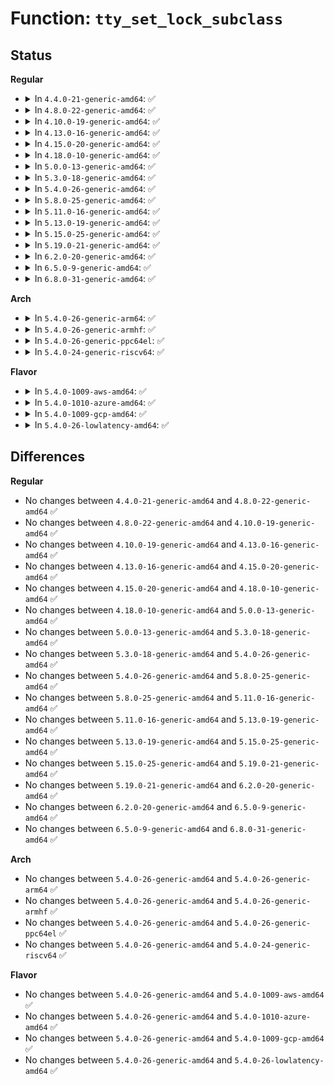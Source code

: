 # Function: <code>tty_set_lock_subclass</code>

## Status
<b>Regular</b>
<ul>
<li>
<details>
<summary>In <code>4.4.0-21-generic-amd64</code>: ✅</summary>

```c
void tty_set_lock_subclass(struct tty_struct * tty)
```

```json
{
  "name": "tty_set_lock_subclass",
  "collision_type": "Unique Global",
  "inline_type": "No",
  "funcs": [
    {
      "addr": 18446744071584005104,
      "name": "tty_set_lock_subclass",
      "external": true,
      "loc": "drivers/tty/tty_mutex.c:57",
      "file": "drivers/tty/tty_mutex.c",
      "inline": "seen, unknown",
      "caller_inline": [],
      "caller_func": [
        "drivers/tty/pty.c:pty_common_install"
      ]
    }
  ],
  "symbols": [
    {
      "addr": 18446744071584005104,
      "name": "tty_set_lock_subclass",
      "section": ".text",
      "bind": "STB_GLOBAL",
      "size": 11
    }
  ]
}
```
</details>
</li>
<li>
<details>
<summary>In <code>4.8.0-22-generic-amd64</code>: ✅</summary>

```c
void tty_set_lock_subclass(struct tty_struct * tty)
```

```json
{
  "name": "tty_set_lock_subclass",
  "collision_type": "Unique Global",
  "inline_type": "No",
  "funcs": [
    {
      "addr": 18446744071584336928,
      "name": "tty_set_lock_subclass",
      "external": true,
      "loc": "drivers/tty/tty_mutex.c:56",
      "file": "drivers/tty/tty_mutex.c",
      "inline": "seen, unknown",
      "caller_inline": [],
      "caller_func": [
        "drivers/tty/pty.c:pty_common_install"
      ]
    }
  ],
  "symbols": [
    {
      "addr": 18446744071584336928,
      "name": "tty_set_lock_subclass",
      "section": ".text",
      "bind": "STB_GLOBAL",
      "size": 11
    }
  ]
}
```
</details>
</li>
<li>
<details>
<summary>In <code>4.10.0-19-generic-amd64</code>: ✅</summary>

```c
void tty_set_lock_subclass(struct tty_struct * tty)
```

```json
{
  "name": "tty_set_lock_subclass",
  "collision_type": "Unique Global",
  "inline_type": "No",
  "funcs": [
    {
      "addr": 18446744071584518768,
      "name": "tty_set_lock_subclass",
      "external": true,
      "loc": "drivers/tty/tty_mutex.c:56",
      "file": "drivers/tty/tty_mutex.c",
      "inline": "seen, unknown",
      "caller_inline": [],
      "caller_func": [
        "drivers/tty/pty.c:pty_common_install"
      ]
    }
  ],
  "symbols": [
    {
      "addr": 18446744071584518768,
      "name": "tty_set_lock_subclass",
      "section": ".text",
      "bind": "STB_GLOBAL",
      "size": 11
    }
  ]
}
```
</details>
</li>
<li>
<details>
<summary>In <code>4.13.0-16-generic-amd64</code>: ✅</summary>

```c
void tty_set_lock_subclass(struct tty_struct * tty)
```

```json
{
  "name": "tty_set_lock_subclass",
  "collision_type": "Unique Global",
  "inline_type": "No",
  "funcs": [
    {
      "addr": 18446744071584597968,
      "name": "tty_set_lock_subclass",
      "external": true,
      "loc": "drivers/tty/tty_mutex.c:56",
      "file": "drivers/tty/tty_mutex.c",
      "inline": "seen, unknown",
      "caller_inline": [],
      "caller_func": [
        "drivers/tty/pty.c:pty_common_install"
      ]
    }
  ],
  "symbols": [
    {
      "addr": 18446744071584597968,
      "name": "tty_set_lock_subclass",
      "section": ".text",
      "bind": "STB_GLOBAL",
      "size": 11
    }
  ]
}
```
</details>
</li>
<li>
<details>
<summary>In <code>4.15.0-20-generic-amd64</code>: ✅</summary>

```c
void tty_set_lock_subclass(struct tty_struct * tty)
```

```json
{
  "name": "tty_set_lock_subclass",
  "collision_type": "Unique Global",
  "inline_type": "No",
  "funcs": [
    {
      "addr": 18446744071585010384,
      "name": "tty_set_lock_subclass",
      "external": true,
      "loc": "drivers/tty/tty_mutex.c:57",
      "file": "drivers/tty/tty_mutex.c",
      "inline": "seen, unknown",
      "caller_inline": [],
      "caller_func": [
        "drivers/tty/pty.c:pty_common_install"
      ]
    }
  ],
  "symbols": [
    {
      "addr": 18446744071585010384,
      "name": "tty_set_lock_subclass",
      "section": ".text",
      "bind": "STB_GLOBAL",
      "size": 11
    }
  ]
}
```
</details>
</li>
<li>
<details>
<summary>In <code>4.18.0-10-generic-amd64</code>: ✅</summary>

```c
void tty_set_lock_subclass(struct tty_struct * tty)
```

```json
{
  "name": "tty_set_lock_subclass",
  "collision_type": "Unique Global",
  "inline_type": "No",
  "funcs": [
    {
      "addr": 18446744071585244512,
      "name": "tty_set_lock_subclass",
      "external": true,
      "loc": "drivers/tty/tty_mutex.c:57",
      "file": "drivers/tty/tty_mutex.c",
      "inline": "seen, unknown",
      "caller_inline": [],
      "caller_func": [
        "drivers/tty/pty.c:pty_common_install"
      ]
    }
  ],
  "symbols": [
    {
      "addr": 18446744071585244512,
      "name": "tty_set_lock_subclass",
      "section": ".text",
      "bind": "STB_GLOBAL",
      "size": 11
    }
  ]
}
```
</details>
</li>
<li>
<details>
<summary>In <code>5.0.0-13-generic-amd64</code>: ✅</summary>

```c
void tty_set_lock_subclass(struct tty_struct * tty)
```

```json
{
  "name": "tty_set_lock_subclass",
  "collision_type": "Unique Global",
  "inline_type": "No",
  "funcs": [
    {
      "addr": 18446744071585363936,
      "name": "tty_set_lock_subclass",
      "external": true,
      "loc": "drivers/tty/tty_mutex.c:57",
      "file": "drivers/tty/tty_mutex.c",
      "inline": "seen, unknown",
      "caller_inline": [],
      "caller_func": [
        "drivers/tty/pty.c:pty_common_install"
      ]
    }
  ],
  "symbols": [
    {
      "addr": 18446744071585363936,
      "name": "tty_set_lock_subclass",
      "section": ".text",
      "bind": "STB_GLOBAL",
      "size": 11
    }
  ]
}
```
</details>
</li>
<li>
<details>
<summary>In <code>5.3.0-18-generic-amd64</code>: ✅</summary>

```c
void tty_set_lock_subclass(struct tty_struct * tty)
```

```json
{
  "name": "tty_set_lock_subclass",
  "collision_type": "Unique Global",
  "inline_type": "No",
  "funcs": [
    {
      "addr": 18446744071585577664,
      "name": "tty_set_lock_subclass",
      "external": true,
      "loc": "drivers/tty/tty_mutex.c:57",
      "file": "drivers/tty/tty_mutex.c",
      "inline": "seen, unknown",
      "caller_inline": [],
      "caller_func": [
        "drivers/tty/pty.c:pty_common_install"
      ]
    }
  ],
  "symbols": [
    {
      "addr": 18446744071585577664,
      "name": "tty_set_lock_subclass",
      "section": ".text",
      "bind": "STB_GLOBAL",
      "size": 11
    }
  ]
}
```
</details>
</li>
<li>
<details>
<summary>In <code>5.4.0-26-generic-amd64</code>: ✅</summary>

```c
void tty_set_lock_subclass(struct tty_struct * tty)
```

```json
{
  "name": "tty_set_lock_subclass",
  "collision_type": "Unique Global",
  "inline_type": "No",
  "funcs": [
    {
      "addr": 18446744071585718576,
      "name": "tty_set_lock_subclass",
      "external": true,
      "loc": "drivers/tty/tty_mutex.c:57",
      "file": "drivers/tty/tty_mutex.c",
      "inline": "seen, unknown",
      "caller_inline": [],
      "caller_func": [
        "drivers/tty/pty.c:pty_common_install"
      ]
    }
  ],
  "symbols": [
    {
      "addr": 18446744071585718576,
      "name": "tty_set_lock_subclass",
      "section": ".text",
      "bind": "STB_GLOBAL",
      "size": 11
    }
  ]
}
```
</details>
</li>
<li>
<details>
<summary>In <code>5.8.0-25-generic-amd64</code>: ✅</summary>

```c
void tty_set_lock_subclass(struct tty_struct * tty)
```

```json
{
  "name": "tty_set_lock_subclass",
  "collision_type": "Unique Global",
  "inline_type": "No",
  "funcs": [
    {
      "addr": 18446744071586448352,
      "name": "tty_set_lock_subclass",
      "external": true,
      "loc": "drivers/tty/tty_mutex.c:57",
      "file": "drivers/tty/tty_mutex.c",
      "inline": "seen, unknown",
      "caller_inline": [],
      "caller_func": [
        "drivers/tty/pty.c:pty_common_install"
      ]
    }
  ],
  "symbols": [
    {
      "addr": 18446744071586448352,
      "name": "tty_set_lock_subclass",
      "section": ".text",
      "bind": "STB_GLOBAL",
      "size": 11
    }
  ]
}
```
</details>
</li>
<li>
<details>
<summary>In <code>5.11.0-16-generic-amd64</code>: ✅</summary>

```c
void tty_set_lock_subclass(struct tty_struct * tty)
```

```json
{
  "name": "tty_set_lock_subclass",
  "collision_type": "Unique Global",
  "inline_type": "No",
  "funcs": [
    {
      "addr": 18446744071586562832,
      "name": "tty_set_lock_subclass",
      "external": true,
      "loc": "drivers/tty/tty_mutex.c:57",
      "file": "drivers/tty/tty_mutex.c",
      "inline": "seen, unknown",
      "caller_inline": [],
      "caller_func": [
        "drivers/tty/pty.c:pty_common_install"
      ]
    }
  ],
  "symbols": [
    {
      "addr": 18446744071586562832,
      "name": "tty_set_lock_subclass",
      "section": ".text",
      "bind": "STB_GLOBAL",
      "size": 11
    }
  ]
}
```
</details>
</li>
<li>
<details>
<summary>In <code>5.13.0-19-generic-amd64</code>: ✅</summary>

```c
void tty_set_lock_subclass(struct tty_struct * tty)
```

```json
{
  "name": "tty_set_lock_subclass",
  "collision_type": "Unique Global",
  "inline_type": "No",
  "funcs": [
    {
      "addr": 18446744071586447792,
      "name": "tty_set_lock_subclass",
      "external": true,
      "loc": "drivers/tty/tty_mutex.c:58",
      "file": "drivers/tty/tty_mutex.c",
      "inline": "seen, unknown",
      "caller_inline": [],
      "caller_func": [
        "drivers/tty/pty.c:pty_common_install"
      ]
    }
  ],
  "symbols": [
    {
      "addr": 18446744071586447792,
      "name": "tty_set_lock_subclass",
      "section": ".text",
      "bind": "STB_GLOBAL",
      "size": 11
    }
  ]
}
```
</details>
</li>
<li>
<details>
<summary>In <code>5.15.0-25-generic-amd64</code>: ✅</summary>

```c
void tty_set_lock_subclass(struct tty_struct * tty)
```

```json
{
  "name": "tty_set_lock_subclass",
  "collision_type": "Unique Global",
  "inline_type": "No",
  "funcs": [
    {
      "addr": 18446744071586974096,
      "name": "tty_set_lock_subclass",
      "external": true,
      "loc": "drivers/tty/tty_mutex.c:58",
      "file": "drivers/tty/tty_mutex.c",
      "inline": "seen, unknown",
      "caller_inline": [],
      "caller_func": [
        "drivers/tty/pty.c:pty_common_install"
      ]
    }
  ],
  "symbols": [
    {
      "addr": 18446744071586974096,
      "name": "tty_set_lock_subclass",
      "section": ".text",
      "bind": "STB_GLOBAL",
      "size": 11
    }
  ]
}
```
</details>
</li>
<li>
<details>
<summary>In <code>5.19.0-21-generic-amd64</code>: ✅</summary>

```c
void tty_set_lock_subclass(struct tty_struct * tty)
```

```json
{
  "name": "tty_set_lock_subclass",
  "collision_type": "Unique Global",
  "inline_type": "No",
  "funcs": [
    {
      "addr": 18446744071588270640,
      "name": "tty_set_lock_subclass",
      "external": true,
      "loc": "drivers/tty/tty_mutex.c:58",
      "file": "drivers/tty/tty_mutex.c",
      "inline": "seen, unknown",
      "caller_inline": [],
      "caller_func": [
        "drivers/tty/pty.c:pty_common_install"
      ]
    }
  ],
  "symbols": [
    {
      "addr": 18446744071588270640,
      "name": "tty_set_lock_subclass",
      "section": ".text",
      "bind": "STB_GLOBAL",
      "size": 15
    }
  ]
}
```
</details>
</li>
<li>
<details>
<summary>In <code>6.2.0-20-generic-amd64</code>: ✅</summary>

```c
void tty_set_lock_subclass(struct tty_struct * tty)
```

```json
{
  "name": "tty_set_lock_subclass",
  "collision_type": "Unique Global",
  "inline_type": "No",
  "funcs": [
    {
      "addr": 18446744071589685440,
      "name": "tty_set_lock_subclass",
      "external": true,
      "loc": "drivers/tty/tty_mutex.c:52",
      "file": "drivers/tty/tty_mutex.c",
      "inline": "seen, unknown",
      "caller_inline": [],
      "caller_func": [
        "drivers/tty/pty.c:pty_common_install"
      ]
    }
  ],
  "symbols": [
    {
      "addr": 18446744071589685440,
      "name": "tty_set_lock_subclass",
      "section": ".text",
      "bind": "STB_GLOBAL",
      "size": 15
    }
  ]
}
```
</details>
</li>
<li>
<details>
<summary>In <code>6.5.0-9-generic-amd64</code>: ✅</summary>

```c
void tty_set_lock_subclass(struct tty_struct * tty)
```

```json
{
  "name": "tty_set_lock_subclass",
  "collision_type": "Unique Global",
  "inline_type": "No",
  "funcs": [
    {
      "addr": 18446744071589990048,
      "name": "tty_set_lock_subclass",
      "external": true,
      "loc": "drivers/tty/tty_mutex.c:52",
      "file": "drivers/tty/tty_mutex.c",
      "inline": "seen, unknown",
      "caller_inline": [],
      "caller_func": [
        "drivers/tty/pty.c:pty_common_install"
      ]
    }
  ],
  "symbols": [
    {
      "addr": 18446744071589990048,
      "name": "tty_set_lock_subclass",
      "section": ".text",
      "bind": "STB_GLOBAL",
      "size": 15
    }
  ]
}
```
</details>
</li>
<li>
<details>
<summary>In <code>6.8.0-31-generic-amd64</code>: ✅</summary>

```c
void tty_set_lock_subclass(struct tty_struct * tty)
```

```json
{
  "name": "tty_set_lock_subclass",
  "collision_type": "Unique Global",
  "inline_type": "No",
  "funcs": [
    {
      "addr": 18446744071590328576,
      "name": "tty_set_lock_subclass",
      "external": true,
      "loc": "drivers/tty/tty_mutex.c:52",
      "file": "drivers/tty/tty_mutex.c",
      "inline": "seen, unknown",
      "caller_inline": [],
      "caller_func": [
        "drivers/tty/pty.c:pty_common_install"
      ]
    }
  ],
  "symbols": [
    {
      "addr": 18446744071590328576,
      "name": "tty_set_lock_subclass",
      "section": ".text",
      "bind": "STB_GLOBAL",
      "size": 15
    }
  ]
}
```
</details>
</li>
</ul>
<b>Arch</b>
<ul>
<li>
<details>
<summary>In <code>5.4.0-26-generic-arm64</code>: ✅</summary>

```c
void tty_set_lock_subclass(struct tty_struct * tty)
```

```json
{
  "name": "tty_set_lock_subclass",
  "collision_type": "Unique Global",
  "inline_type": "No",
  "funcs": [
    {
      "addr": 18446603336498410368,
      "name": "tty_set_lock_subclass",
      "external": true,
      "loc": "drivers/tty/tty_mutex.c:57",
      "file": "drivers/tty/tty_mutex.c",
      "inline": "seen, unknown",
      "caller_inline": [],
      "caller_func": [
        "drivers/tty/pty.c:pty_common_install"
      ]
    }
  ],
  "symbols": [
    {
      "addr": 18446603336498410368,
      "name": "tty_set_lock_subclass",
      "section": ".text",
      "bind": "STB_GLOBAL",
      "size": 24
    }
  ]
}
```
</details>
</li>
<li>
<details>
<summary>In <code>5.4.0-26-generic-armhf</code>: ✅</summary>

```c
void tty_set_lock_subclass(struct tty_struct * tty)
```

```json
{
  "name": "tty_set_lock_subclass",
  "collision_type": "Unique Global",
  "inline_type": "No",
  "funcs": [
    {
      "addr": 3231082544,
      "name": "tty_set_lock_subclass",
      "external": true,
      "loc": "drivers/tty/tty_mutex.c:57",
      "file": "drivers/tty/tty_mutex.c",
      "inline": "seen, unknown",
      "caller_inline": [],
      "caller_func": [
        "drivers/tty/pty.c:pty_common_install"
      ]
    }
  ],
  "symbols": [
    {
      "addr": 3231082544,
      "name": "tty_set_lock_subclass",
      "section": ".text",
      "bind": "STB_GLOBAL",
      "size": 24
    }
  ]
}
```
</details>
</li>
<li>
<details>
<summary>In <code>5.4.0-26-generic-ppc64el</code>: ✅</summary>

```c
void tty_set_lock_subclass(struct tty_struct * tty)
```

```json
{
  "name": "tty_set_lock_subclass",
  "collision_type": "Unique Global",
  "inline_type": "No",
  "funcs": [
    {
      "addr": 13835058055291594992,
      "name": "tty_set_lock_subclass",
      "external": true,
      "loc": "drivers/tty/tty_mutex.c:57",
      "file": "drivers/tty/tty_mutex.c",
      "inline": "seen, unknown",
      "caller_inline": [],
      "caller_func": [
        "drivers/tty/pty.c:pty_common_install"
      ]
    }
  ],
  "symbols": [
    {
      "addr": 13835058055291594992,
      "name": "tty_set_lock_subclass",
      "section": ".text",
      "bind": "STB_GLOBAL",
      "size": 12
    }
  ]
}
```
</details>
</li>
<li>
<details>
<summary>In <code>5.4.0-24-generic-riscv64</code>: ✅</summary>

```c
void tty_set_lock_subclass(struct tty_struct * tty)
```

```json
{
  "name": "tty_set_lock_subclass",
  "collision_type": "Unique Global",
  "inline_type": "No",
  "funcs": [
    {
      "addr": 18446743936276068444,
      "name": "tty_set_lock_subclass",
      "external": true,
      "loc": "drivers/tty/tty_mutex.c:57",
      "file": "drivers/tty/tty_mutex.c",
      "inline": "seen, unknown",
      "caller_inline": [],
      "caller_func": [
        "drivers/tty/pty.c:pty_common_install"
      ]
    }
  ],
  "symbols": [
    {
      "addr": 18446743936276068444,
      "name": "tty_set_lock_subclass",
      "section": ".text",
      "bind": "STB_GLOBAL",
      "size": 26
    }
  ]
}
```
</details>
</li>
</ul>
<b>Flavor</b>
<ul>
<li>
<details>
<summary>In <code>5.4.0-1009-aws-amd64</code>: ✅</summary>

```c
void tty_set_lock_subclass(struct tty_struct * tty)
```

```json
{
  "name": "tty_set_lock_subclass",
  "collision_type": "Unique Global",
  "inline_type": "No",
  "funcs": [
    {
      "addr": 18446744071585479600,
      "name": "tty_set_lock_subclass",
      "external": true,
      "loc": "drivers/tty/tty_mutex.c:57",
      "file": "drivers/tty/tty_mutex.c",
      "inline": "seen, unknown",
      "caller_inline": [],
      "caller_func": [
        "drivers/tty/pty.c:pty_common_install"
      ]
    }
  ],
  "symbols": [
    {
      "addr": 18446744071585479600,
      "name": "tty_set_lock_subclass",
      "section": ".text",
      "bind": "STB_GLOBAL",
      "size": 11
    }
  ]
}
```
</details>
</li>
<li>
<details>
<summary>In <code>5.4.0-1010-azure-amd64</code>: ✅</summary>

```c
void tty_set_lock_subclass(struct tty_struct * tty)
```

```json
{
  "name": "tty_set_lock_subclass",
  "collision_type": "Unique Global",
  "inline_type": "No",
  "funcs": [
    {
      "addr": 18446744071585349520,
      "name": "tty_set_lock_subclass",
      "external": true,
      "loc": "drivers/tty/tty_mutex.c:57",
      "file": "drivers/tty/tty_mutex.c",
      "inline": "seen, unknown",
      "caller_inline": [],
      "caller_func": [
        "drivers/tty/pty.c:pty_common_install"
      ]
    }
  ],
  "symbols": [
    {
      "addr": 18446744071585349520,
      "name": "tty_set_lock_subclass",
      "section": ".text",
      "bind": "STB_GLOBAL",
      "size": 11
    }
  ]
}
```
</details>
</li>
<li>
<details>
<summary>In <code>5.4.0-1009-gcp-amd64</code>: ✅</summary>

```c
void tty_set_lock_subclass(struct tty_struct * tty)
```

```json
{
  "name": "tty_set_lock_subclass",
  "collision_type": "Unique Global",
  "inline_type": "No",
  "funcs": [
    {
      "addr": 18446744071585668976,
      "name": "tty_set_lock_subclass",
      "external": true,
      "loc": "drivers/tty/tty_mutex.c:57",
      "file": "drivers/tty/tty_mutex.c",
      "inline": "seen, unknown",
      "caller_inline": [],
      "caller_func": [
        "drivers/tty/pty.c:pty_common_install"
      ]
    }
  ],
  "symbols": [
    {
      "addr": 18446744071585668976,
      "name": "tty_set_lock_subclass",
      "section": ".text",
      "bind": "STB_GLOBAL",
      "size": 11
    }
  ]
}
```
</details>
</li>
<li>
<details>
<summary>In <code>5.4.0-26-lowlatency-amd64</code>: ✅</summary>

```c
void tty_set_lock_subclass(struct tty_struct * tty)
```

```json
{
  "name": "tty_set_lock_subclass",
  "collision_type": "Unique Global",
  "inline_type": "No",
  "funcs": [
    {
      "addr": 18446744071585777072,
      "name": "tty_set_lock_subclass",
      "external": true,
      "loc": "drivers/tty/tty_mutex.c:57",
      "file": "drivers/tty/tty_mutex.c",
      "inline": "seen, unknown",
      "caller_inline": [],
      "caller_func": [
        "drivers/tty/pty.c:pty_common_install"
      ]
    }
  ],
  "symbols": [
    {
      "addr": 18446744071585777072,
      "name": "tty_set_lock_subclass",
      "section": ".text",
      "bind": "STB_GLOBAL",
      "size": 11
    }
  ]
}
```
</details>
</li>
</ul>

## Differences
<b>Regular</b>
<ul>
<li>
No changes between <code>4.4.0-21-generic-amd64</code> and <code>4.8.0-22-generic-amd64</code> ✅
</li>
<li>
No changes between <code>4.8.0-22-generic-amd64</code> and <code>4.10.0-19-generic-amd64</code> ✅
</li>
<li>
No changes between <code>4.10.0-19-generic-amd64</code> and <code>4.13.0-16-generic-amd64</code> ✅
</li>
<li>
No changes between <code>4.13.0-16-generic-amd64</code> and <code>4.15.0-20-generic-amd64</code> ✅
</li>
<li>
No changes between <code>4.15.0-20-generic-amd64</code> and <code>4.18.0-10-generic-amd64</code> ✅
</li>
<li>
No changes between <code>4.18.0-10-generic-amd64</code> and <code>5.0.0-13-generic-amd64</code> ✅
</li>
<li>
No changes between <code>5.0.0-13-generic-amd64</code> and <code>5.3.0-18-generic-amd64</code> ✅
</li>
<li>
No changes between <code>5.3.0-18-generic-amd64</code> and <code>5.4.0-26-generic-amd64</code> ✅
</li>
<li>
No changes between <code>5.4.0-26-generic-amd64</code> and <code>5.8.0-25-generic-amd64</code> ✅
</li>
<li>
No changes between <code>5.8.0-25-generic-amd64</code> and <code>5.11.0-16-generic-amd64</code> ✅
</li>
<li>
No changes between <code>5.11.0-16-generic-amd64</code> and <code>5.13.0-19-generic-amd64</code> ✅
</li>
<li>
No changes between <code>5.13.0-19-generic-amd64</code> and <code>5.15.0-25-generic-amd64</code> ✅
</li>
<li>
No changes between <code>5.15.0-25-generic-amd64</code> and <code>5.19.0-21-generic-amd64</code> ✅
</li>
<li>
No changes between <code>5.19.0-21-generic-amd64</code> and <code>6.2.0-20-generic-amd64</code> ✅
</li>
<li>
No changes between <code>6.2.0-20-generic-amd64</code> and <code>6.5.0-9-generic-amd64</code> ✅
</li>
<li>
No changes between <code>6.5.0-9-generic-amd64</code> and <code>6.8.0-31-generic-amd64</code> ✅
</li>
</ul>
<b>Arch</b>
<ul>
<li>
No changes between <code>5.4.0-26-generic-amd64</code> and <code>5.4.0-26-generic-arm64</code> ✅
</li>
<li>
No changes between <code>5.4.0-26-generic-amd64</code> and <code>5.4.0-26-generic-armhf</code> ✅
</li>
<li>
No changes between <code>5.4.0-26-generic-amd64</code> and <code>5.4.0-26-generic-ppc64el</code> ✅
</li>
<li>
No changes between <code>5.4.0-26-generic-amd64</code> and <code>5.4.0-24-generic-riscv64</code> ✅
</li>
</ul>
<b>Flavor</b>
<ul>
<li>
No changes between <code>5.4.0-26-generic-amd64</code> and <code>5.4.0-1009-aws-amd64</code> ✅
</li>
<li>
No changes between <code>5.4.0-26-generic-amd64</code> and <code>5.4.0-1010-azure-amd64</code> ✅
</li>
<li>
No changes between <code>5.4.0-26-generic-amd64</code> and <code>5.4.0-1009-gcp-amd64</code> ✅
</li>
<li>
No changes between <code>5.4.0-26-generic-amd64</code> and <code>5.4.0-26-lowlatency-amd64</code> ✅
</li>
</ul>
